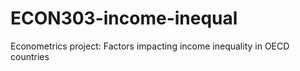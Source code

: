 # ECON303-income-inequal
Econometrics project: Factors impacting income inequality in OECD countries

